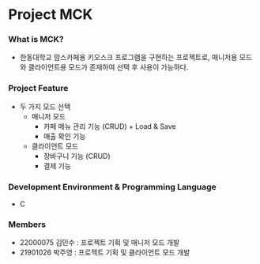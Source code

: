 Project MCK
============


### What is MCK?
- 한동대학교 맘스카페용 키오스크 프로그램을 구현하는 프로젝트로, 매니저용 모드와 클라이언트용 모드가 존재하여 선택 후 사용이 가능하다.


### Project Feature
- 두 가지 모드 선택
  - 매니저 모드
    - 카페 메뉴 관리 기능 (CRUD) + Load & Save
    - 매출 확인 기능
  - 클라이언트 모드
    - 장바구니 기능 (CRUD)
    - 결제 기능


### Development Environment & Programming Language
- C 

### Members
- 22000075 김민수 : 프로젝트 기획 및 매니저 모드 개발 
- 21901026 박주영 : 프로젝트 기획 및 클라이언트 모드 개발

